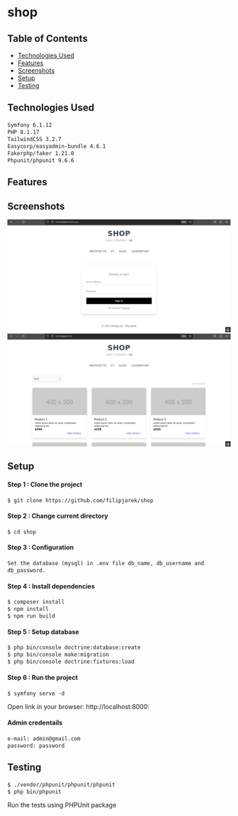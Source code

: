 # shop

## Table of Contents
* [Technologies Used](#technologies-used)
* [Features](#features)
* [Screenshots](#screenshots)
* [Setup](#setup)
* [Testing](#testing)

## Technologies Used

    Symfony 6.1.12
    PHP 8.1.17
    TailwindCSS 3.2.7
    Easycorp/easyadmin-bundle 4.6.1
    Fakerphp/faker 1.21.0
    Phpunit/phpunit 9.6.6
    
## Features

## Screenshots
![Login](./Screenshots/Screenshot_1.png)
![Shop page](./Screenshots/Screenshot_2.png)

## Setup
#### Step 1 : Clone the project
```
$ git clone https://github.com/filipjarek/shop
```
#### Step 2 : Change current directory
```
$ cd shop
```
#### Step 3 : Configuration
```
Set the database (mysql) in .env file db_name, db_username and db_password.
```
#### Step 4 : Install dependencies
```
$ composer install
$ npm install
$ npm run build
```
#### Step 5 : Setup database
```
$ php bin/console doctrine:database:create
$ php bin/console make:migration
$ php bin/console doctrine:fixtures:load
```
#### Step 6 : Run the project
```
$ symfony serve -d
```
Open link in your browser: http://localhost:8000:

#### Admin credentails
```
e-mail: admin@gmail.com
password: password
```
## Testing
```
$ ./vendor/phpunit/phpunit/phpunit
$ php bin/phpunit
```
Run the tests using PHPUnit package
